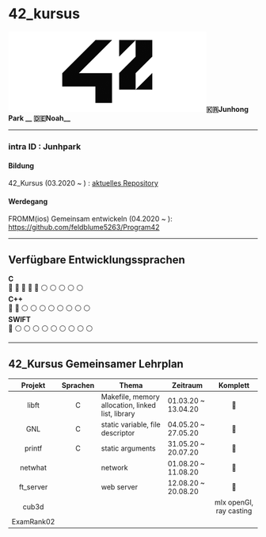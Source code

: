 # 42_kursus
<img src="https://github.com/feldblume5263/42_cursus/blob/master/.42seoul_logo.png?raw=true" width= "400">**:kr:Junhong Park __ :de:Noah__**
   
------
### **intra ID : Junhpark**   

#### Bildung 
42_Kursus (03.2020 ~  ) : [aktuelles Repository](https://github.com/feldblume5263/42_cursus)   
   
#### Werdegang
FROMM(ios) Gemeinsam entwickeln (04.2020 ~ ): <https://github.com/feldblume5263/Program42>
   
-----
   
## Verfügbare Entwicklungssprachen
<b>C</b>   
:red_circle: :red_circle: :red_circle: :red_circle: :red_circle: :white_circle: :white_circle: :white_circle: :white_circle: :white_circle:   
<b>C++</b>    
:red_circle: :red_circle: :white_circle: :white_circle: :white_circle: :white_circle: :white_circle: :white_circle: :white_circle: :white_circle:   
<b>SWIFT</b>   
:red_circle: :white_circle: :white_circle: :white_circle: :white_circle: :white_circle: :white_circle: :white_circle: :white_circle: :white_circle:   
    
------
   
## 42_Kursus Gemeinsamer Lehrplan
   
| Projekt | Sprachen | Thema | Zeitraum | Komplett |
|:----:|:----:| ---- | ---- |:----:|
| libft | C | Makefile, memory allocation, linked list, library | 01.03.20 ~ 13.04.20 | :red_circle: |
| GNL | C | static variable, file descriptor | 04.05.20 ~ 27.05.20 | :red_circle: |
| printf | C | static arguments | 31.05.20 ~ 20.07.20 | :red_circle: |
| netwhat | | network | 01.08.20 ~ 11.08.20 | :red_circle: |
| ft_server | | web server | 12.08.20 ~ 20.08.20 | :red_circle: |
| cub3d | | | | mlx openGl, ray casting | 10.9.20 ~ 18.11.20 | :red_circle: |
|ExamRank02|

